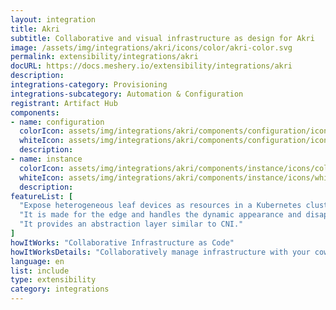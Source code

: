 ```yaml
---
layout: integration
title: Akri
subtitle: Collaborative and visual infrastructure as design for Akri
image: /assets/img/integrations/akri/icons/color/akri-color.svg
permalink: extensibility/integrations/akri
docURL: https://docs.meshery.io/extensibility/integrations/akri
description: 
integrations-category: Provisioning
integrations-subcategory: Automation & Configuration
registrant: Artifact Hub
components: 
- name: configuration
  colorIcon: assets/img/integrations/akri/components/configuration/icons/color/configuration-color.svg
  whiteIcon: assets/img/integrations/akri/components/configuration/icons/white/configuration-white.svg
  description: 
- name: instance
  colorIcon: assets/img/integrations/akri/components/instance/icons/color/instance-color.svg
  whiteIcon: assets/img/integrations/akri/components/instance/icons/white/instance-white.svg
  description: 
featureList: [
  "Expose heterogeneous leaf devices as resources in a Kubernetes cluster",
  "It is made for the edge and handles the dynamic appearance and disappearance of leaf devices.",
  "It provides an abstraction layer similar to CNI."
]
howItWorks: "Collaborative Infrastructure as Code"
howItWorksDetails: "Collaboratively manage infrastructure with your coworkers synchronously sharing the same designs."
language: en
list: include
type: extensibility
category: integrations
---
```

